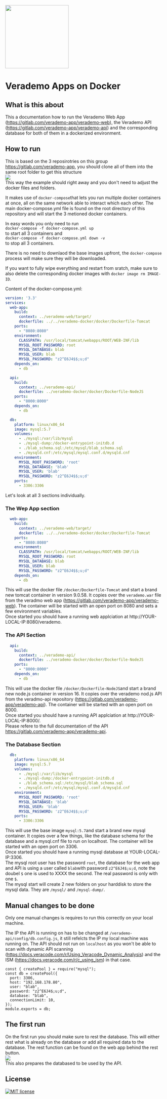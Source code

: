 <img src="https://help.veracode.com/internal/api/webapp/header/logo" width="200" /><br>  
  
# Verademo Apps on Docker  
  
## What is this about  
This a documentation how to run the Verademo Web App (https://gitlab.com/verademo-app/verademo-web), the Verademo API (https://gitlab.com/verademo-app/verademo-api) and the corresponding database for both of them in a dockerized environment.  
  
## How to run  
This is based on the 3 reposirotries on this group https://gitlab.com/verademo-app, you should clone all of them into the same root folder to get this structure  
<img src="https://gitlab.com/verademo-app/verademo-docker/-/raw/main/pictures/file_structure.png" />  
This way the example should right away and you don't need to adjust the docker files and folders.  
  
It makes use of `docker-compose`that lets you run multiple docker containers at once, all on the same network able to interact which each other. The main docker-compose.yml file is found on the root directory of this repository and will start the 3 metioned docker containers.  
  
In easy words you only need to run  
`docker-compose -f docker-compose.yml up`  
to start all 3 containers and  
`docker-compose -f docker-compose.yml down -v`  
to stop all 3 containers.  
  
There is no need to downlaod the base images upfront, the `docker-compose` process will make sure they will be downloaded.  
  
If you want to fully wipe everything and restart from sratch, make sure to also delete the corresponding docker images with `docker image rm IMAGE-ID`.  
  
Content of the docker-compose.yml:  
```yaml
version: '3.3'
services:
  web-app:
    build:
      context: ../verademo-web/target/
      dockerfile: ../../verademo-docker/docker/Dockerfile-Tomcat
    ports: 
      - "8080:8080"
    environment:
      CLASSPATH: /usr/local/tomcat/webapps/ROOT/WEB-INF/lib
      MYSQL_ROOT_PASSWORD: root
      MYSQL_DATABASE: blab
      MYSQL_USER: blab
      MYSQL_PASSWORD: "z2^E6J4$$;u;d"
    depends_on:
      - db

  api:
    build:
      context: ../verademo-api/
      dockerfile: ../verademo-docker/docker/Dockerfile-NodeJS
    ports: 
      - "8000:8000"
    depends_on:
      - db

  db:
    platform: linux/x86_64
    image: mysql:5.7
    volumes:
      - ./mysql:/var/lib/mysql
      - ./mysql-dump:/docker-entrypoint-initdb.d
      - ./blab_schema.sql:/etc/mysql/blab_schema.sql
      - ./mysqld.cnf:/etc/mysql/mysql.conf.d/mysqld.cnf
    environment:
      MYSQL_ROOT_PASSWORD: 'root'
      MYSQL_DATABASE: 'blab'
      MYSQL_USER: 'blab'
      MYSQL_PASSWORD: 'z2^E6J4$$;u;d'
    ports:
      - 3306:3306
```  
  
Let's look at all 3 sections individually.  
  
### The Wep App section  
```yml
  web-app:
    build:
      context: ../verademo-web/target/
      dockerfile: ../../verademo-docker/docker/Dockerfile-Tomcat
    ports: 
      - "8080:8080"
    environment:
      CLASSPATH: /usr/local/tomcat/webapps/ROOT/WEB-INF/lib
      MYSQL_ROOT_PASSWORD: root
      MYSQL_DATABASE: blab
      MYSQL_USER: blab
      MYSQL_PASSWORD: "z2^E6J4$$;u;d"
    depends_on:
      - db
```
This will use the docker file `/docker/Dockerfile-Tomcat` and start a brand new tomcat container in version 9.0.58. It copies over the `verademo.war` file from the veradmo web app (https://gitlab.com/verademo-app/verademo-web). The container will be started with an open port on 8080 and sets a few environment variables.  
Once started you should have a running web applciation at http://YOUR-LOCAL-IP:8080/verademo.  
  
### The API Section  
```yml
  api:
    build:
      context: ../verademo-api/
      dockerfile: ../verademo-docker/docker/Dockerfile-NodeJS
    ports: 
      - "8000:8000"
    depends_on:
      - db
```
This will use the docker file `/docker/Dockerfile-NodeJS`and start a brand new node.js container in version 16. It copies over the verademo nod.js API from the veradmo-api repository (https://gitlab.com/verademo-app/verademo-api). The container will be started with an open port on 8000.  
Once started you should have a running API applciation at http://YOUR-LOCAL-IP:8000/.  
Please refere to the full documentation of the API https://gitlab.com/verademo-app/verademo-api.  
  
### The Database Section  
```yml
  db:
    platform: linux/x86_64
    image: mysql:5.7
    volumes:
      - ./mysql:/var/lib/mysql
      - ./mysql-dump:/docker-entrypoint-initdb.d
      - ./blab_schema.sql:/etc/mysql/blab_schema.sql
      - ./mysqld.cnf:/etc/mysql/mysql.conf.d/mysqld.cnf
    environment:
      MYSQL_ROOT_PASSWORD: 'root'
      MYSQL_DATABASE: 'blab'
      MYSQL_USER: 'blab'
      MYSQL_PASSWORD: 'z2^E6J4$$;u;d'
    ports:
      - 3306:3306
```
This will use the base image `mysql:5.7`and start a brand new mysql container. It copies over a few things, like the database schema for the database and a mysql.cnf file to run on localhost. The container will be started with an open port on 3306.  
Once started you should have a running mysql database at YOUR-LOCAL-IP:3306.  
The mysql root user has the password `root`, the database for the web app and API is using a user called `blab`with password `z2^E6J4$;u;d`, note the doubel `$` one is used to XXXX the second. The real password is only with one `$`.  
The mysql start will create 2 new folders on your harddisk to store the mysql data. They are `/mysql/` and `/mysql-dump/`.
  
## Manual changes to be done  
Only one manual changes is requires to run this correctly on your local machine.  
  
The IP the API is running on has to be changed at `/verademo-api/config/db.config.js`, it still refelcts the IP my local machine was running on. The API should not run on `localhost` as you won't be able to scan with dynamic API scanning (https://docs.veracode.com/r/Using_Veracode_Dynamic_Analysis) and the ISM (https://docs.veracode.com/r/c_using_ism) in that case.  
```  
const { createPool } = require("mysql");
const db = createPool({
  port: 3306,
  host: "192.168.178.80",
  user: "blab",
  password: "z2^E6J4$;u;d",
  database: "blab",
  connectionLimit: 10,
});
module.exports = db;
```  
  
## The first run  
On the first run you should make sure to rest the database. This will either rest what is already on the database or add all required data to the database. The rest function can be found on the web app behind the rest button.  
<img src="https://gitlab.com/verademo-app/verademo-docker/-/raw/main/pictures/db_reset.png" />   
This also prepares the databased to be used by the API.  

## License  
[![MIT license](https://img.shields.io/badge/License-MIT-blue.svg)](license)  